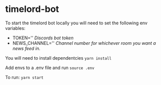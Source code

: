 # timelord-bot

To start the timelord bot locally you will need to set the following env variables:

- TOKEN='' *Discords bot token*
- NEWS_CHANNEL='' *Channel number for whichever room you want a news feed in.*

You will need to install dependentcies `yarn install`

Add envs to a .env file and run `source .env`

To run: `yarn start`

